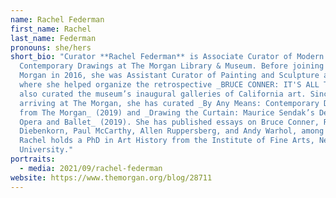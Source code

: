 ```yaml
---
name: Rachel Federman
first_name: Rachel
last_name: Federman
pronouns: she/hers
short_bio: "Curator **Rachel Federman** is Associate Curator of Modern and
  Contemporary Drawings at The Morgan Library & Museum. Before joining The
  Morgan in 2016, she was Assistant Curator of Painting and Sculpture at SFMOMA,
  where she helped organize the retrospective _BRUCE CONNER: IT'S ALL TRUE_. She
  also curated the museum’s inaugural galleries of California art. Since
  arriving at The Morgan, she has curated _By Any Means: Contemporary Drawings
  from The Morgan_ (2019) and _Drawing the Curtain: Maurice Sendak’s Designs for
  Opera and Ballet_ (2019). She has published essays on Bruce Conner, Richard
  Diebenkorn, Paul McCarthy, Allen Ruppersberg, and Andy Warhol, among others.
  Rachel holds a PhD in Art History from the Institute of Fine Arts, New York
  University."
portraits:
  - media: 2021/09/rachel-federman
website: https://www.themorgan.org/blog/28711
---
```


